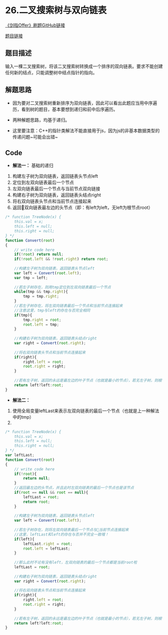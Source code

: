 # 26.二叉搜索树与双向链表
[《剑指Offer》刷题GitHub链接](https://github.com/zhning12/Coding-Interviews)

[题目链接](https://www.nowcoder.com/practice/947f6eb80d944a84850b0538bf0ec3a5?tpId=13&tqId=11179&rp=2&ru=/ta/coding-interviews&qru=/ta/coding-interviews/question-ranking)

## 题目描述
输入一棵二叉搜索树，将该二叉搜索树转换成一个排序的双向链表。要求不能创建任何新的结点，只能调整树中结点指针的指向。


## 解题思路

- 因为要对二叉搜索树重新排序为双向链表，因此可以看出此题应当用中序遍历，看到树的题目，基本要想到递归和前中后序遍历。

- 两种解题思路，均基于递归。
  
- 这里要注意：C++的指针类解法不能直接用于js，因为js的非基本数据类型的传递问题~可能会出错~

## Code

- **解法一：** 基础的递归
1. 构建左子树为双向链表，返回链表头节点left
2. 定位到左双向链表最后一个节点
3. 左双向链表最后一个节点与当前节点双向链接
4. 构建右子树为双向链表，返回链表头结点right
5. 将右双向链表头节点和当前节点连接起来
6. 返回双向链表最左边的头节点（即：有left为left，无left为根节点root）


```javascript
/* function TreeNode(x) {
    this.val = x;
    this.left = null;
    this.right = null;
} */
function Convert(root)
{
    // write code here
    if(!root) return null;
    if(!root.left && !root.right) return root;
    
    //构建左子树为双向链表，返回链表头节点left
    var left = Convert(root.left);
    var tmp = left;
    
    //若左子树存在，则用tmp定位到左双向链表最后一个节点
    while(tmp && tmp.right){
        tmp = tmp.right;
    }
    //若左子树存在，将左双向链表最后一个节点和当前节点连接起来
    //注意这里，tmp与left的存在与否完全相同
    if(tmp){
        tmp.right = root;
        root.left = tmp;
    }
    
    //构建右子树为双向链表，返回链表头结点right
    var right = Convert(root.right);
    
    //将右双向链表头节点和当前节点连接起来
    if(right){
        right.left = root;
        root.right = right;
    }
    
    //若有左子树，返回的永远是最左边的叶子节点（也就是最小的节点），若无左子树，则根节点就是最小的节点
    return left?left:root;
}
```

- **解法二：**
1. 使用全局变量leftLast来表示左双向链表的最后一个节点（也就是上一种解法中的tmp）
2. 

```javascript
/* function TreeNode(x) {
    this.val = x;
    this.left = null;
    this.right = null;
} */
var leftLast;
function Convert(root)
{
    // write code here
    if(!root){
        return null;
    }
    //返回最左边的头节点，并且此时左双向链表的最后一个节点也是该节点
    if(root == null && root == null){
        leftLast = root;
        return root;
    }
    
    //构建左子树为双向链表，返回链表头节点left
    var left = Convert(root.left);
    
    //若左子树存在，则将左双向链表最后一个节点与当前节点连接起来
    //这里，leftLast和left的存在与否并不完全一致哦！
    if(left){
        leftLast.right = root;
        root.left = leftLast;
    }
    
    //那么此时不论有没有left，左双向链表的最后一个节点都是当前root啦
    leftLast = root;
    
    //构建右子树为双向链表，返回链表头结点right
    var right = Convert(root.right);
    
    //将右双向链表头节点和当前节点连接起来
    if(right){
        right.left = root;
        root.right = right;
    }
    
    //若有左子树，返回的永远是最左边的叶子节点（也就是最小的节点），若无左子树，则根节点就是最小的节点
    return left?left:root;
}
```